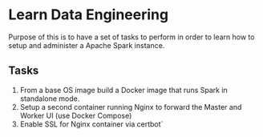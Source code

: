 # Learn Data Engineering

Purpose of this is to have a set of tasks to perform in order to learn how to setup and administer a Apache Spark instance.

## Tasks

1. From a base OS image build a Docker image that runs Spark in standalone mode.
1. Setup a second container running Nginx to forward the Master and Worker UI (use Docker Compose)
1. Enable SSL for Nginx container via certbot`
